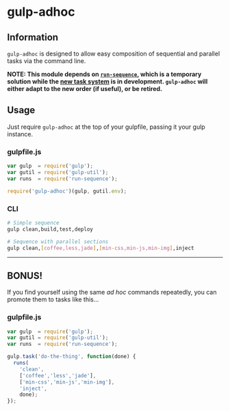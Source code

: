 # gulp-adhoc

## Information

`gulp-adhoc` is designed to allow easy composition of sequential and parallel tasks via the command line.

**NOTE: This module depends on [`run-sequence`](https://github.com/OverZealous/run-sequence), which is a temporary solution while the [new task system](https://github.com/gulpjs/gulp/issues/355) is in development. `gulp-adhoc` will either adapt to the new order (if useful), or be retired.**

## Usage

Just require `gulp-adhoc` at the top of your gulpfile, passing it your gulp instance.

### gulpfile.js
```javascript
var gulp  = require('gulp');
var gutil = require('gulp-util');
var runs  = require('run-sequence');

require('gulp-adhoc')(gulp, gutil.env);
```

### CLI
```bash
# Simple sequence
gulp clean,build,test,deploy

# Sequence with parallel sections
gulp clean,[coffee,less,jade],[min-css,min-js,min-img],inject
```

---

## BONUS!

If you find yourself using the same _ad hoc_ commands repeatedly, you can promote them to tasks like this...

### gulpfile.js
```javascript
var gulp  = require('gulp');
var gutil = require('gulp-util');
var runs  = require('run-sequence');

gulp.task('do-the-thing', function(done) {
  runs(
    'clean',
    ['coffee','less','jade'],
    ['min-css','min-js','min-img'],
    'inject',
    done);
});

```

